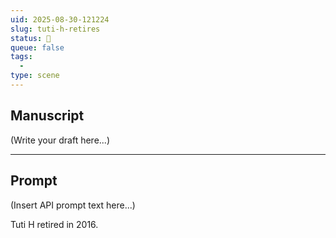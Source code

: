 ```yaml
---
uid: 2025-08-30-121224
slug: tuti-h-retires
status: 🔳
queue: false
tags: 
  -
type: scene
---
```

## Manuscript

(Write your draft here...)

---

## Prompt

(Insert API prompt text here...)




Tuti H retired in 2016.
